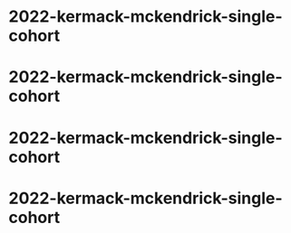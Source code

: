 # 2022-kermack-mckendrick-single-cohort
# 2022-kermack-mckendrick-single-cohort
# 2022-kermack-mckendrick-single-cohort
# 2022-kermack-mckendrick-single-cohort
